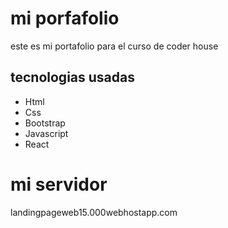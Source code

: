 <h1>mi porfafolio</h1>

<p>este es mi portafolio para el curso de coder house</p>

<h2>tecnologias usadas</h2>
<ul>
<li>Html</li>
<li>Css</li>
<li>Bootstrap</li>
<li>Javascript</li>
<li>React</li>
</ul>

<h1>mi servidor</h1>
<p>landingpageweb15.000webhostapp.com</p>
